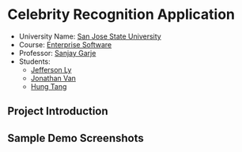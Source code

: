 # Celebrity Recognition Application

- University Name: [San Jose State University](http://www.sjsu.edu/)
- Course: [Enterprise Software](http://info.sjsu.edu/web-dbgen/catalog/courses/CMPE172.html)
- Professor: [Sanjay Garje](https://www.linkedin.com/in/sanjaygarje/)
- Students: 
    - [Jefferson Ly](https://www.linkedin.com/in/jeffersonly/)
    - [Jonathan Van]()
    - [Hung Tang]()
## Project Introduction
## Sample Demo Screenshots
